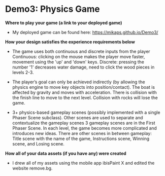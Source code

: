 # Demo3: Physics Game
**Where to play your game (a link to your deployed game)**
- My deployed game can be found here: https://mikaps.github.io/Demo3/

**How your design satisfies the experience requirements below**
- The game uses both continuous and discrete inputs from the player
        Continuous: clicking on the mouse makes the player move faster, movement using the 'up' and 'down' keys.
        Discrete: pressing the number '1' decreases water damage, need to click the wood pieces in levels 2-3.

- The player’s goal can only be achieved indirectly (by allowing the physics engine to move key objects into position/contact).
        The boat is affected by gravity and moves with acceleration.
        There is collision with the finish line to move to the next level.
        Collision with rocks will lose the game.

- 3+ physics-based gameplay scenes (possibly implemented with a single Phaser Scene subclass).
Other scenes are used to separate and contextualize the gameplay scenes
    3 gameplay scenes are in the First Phaser Scene. In each level, the game becomes more complicated and introduces new ideas.
    There are other scenes in between gameplay: Title scene with the name of the game, Instructions scene, Winning scene, and Losing scene.


**How all of your data assets (if you have any) were created**
- I drew all of my assets using the mobile app ibisPaint X and edited the website remove.bg.
